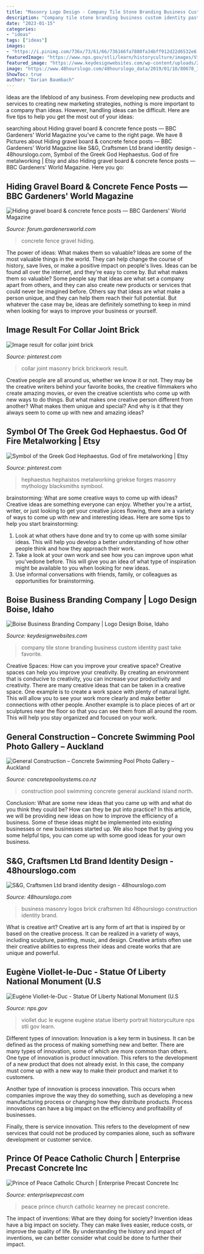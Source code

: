 ```yaml
---
title: "Masonry Logo Design - Company Tile Stone Branding Business Custom Identity Past Take Favorite"
description: "Company tile stone branding business custom identity past take favorite"
date: "2023-01-15"
categories:
- "ideas"
tags: ["ideas"]
images:
- "https://i.pinimg.com/736x/73/61/66/736166fa7880fa34bff912d22d6532e6.jpg"
featuredImage: "https://www.nps.gov/stli/learn/historyculture/images/Viollet-le-Duc-1_2.jpg?maxwidth=650&amp;autorotate=false"
featured_image: "https://www.keydesignwebsites.com/wp-content/uploads/2016/08/Powers-Tile-Logo-Design.jpg"
image: "https://www.48hourslogo.com/48hourslogo_data/2019/01/10/80678_1547090809.jpg"
ShowToc: true
author: "Darian Baumbach"
---
```



Ideas are the lifeblood of any business. From developing new products and services to creating new marketing strategies, nothing is more important to a company than ideas. However, handling ideas can be difficult. Here are five tips to help you get the most out of your ideas:

	

		
searching about Hiding gravel board &amp; concrete fence posts — BBC Gardeners&#039; World Magazine you've came to the right page. We have 8 Pictures about Hiding gravel board &amp; concrete fence posts — BBC Gardeners&#039; World Magazine like S&amp;G, Craftsmen Ltd brand identity design - 48hourslogo.com, Symbol of the Greek God Hephaestus. God of fire metalworking | Etsy and also Hiding gravel board &amp; concrete fence posts — BBC Gardeners&#039; World Magazine. Here you go:
		
    
## Hiding Gravel Board &amp; Concrete Fence Posts — BBC Gardeners&#039; World Magazine

<img loading=lazy src="https://us.v-cdn.net/6030279/uploads/editor/1j/9c0pjmdo7d3d.jpeg" onerror="this.onerror=null;this.src='https://tse4.mm.bing.net/th?id=OIP.XvOXRgM85QlAocSaRJRORQHaJ4&amp;pid=15.1';" alt="Hiding gravel board &amp; concrete fence posts — BBC Gardeners&#039; World Magazine">

_Source: forum.gardenersworld.com_

>concrete fence gravel hiding. 

	

The power of ideas: What makes them so valuable?
Ideas are some of the most valuable things in the world. They can help change the course of history, save lives, or make a positive impact on people's lives. Ideas can be found all over the internet, and they're easy to come by. But what makes them so valuable? Some people say that ideas are what set a company apart from others, and they can also create new products or services that could never be imagined before. Others say that ideas are what make a person unique, and they can help them reach their full potential. But whatever the case may be, ideas are definitely something to keep in mind when looking for ways to improve your business or yourself.

    
## Image Result For Collar Joint Brick

<img loading=lazy src="https://i.pinimg.com/originals/3a/dc/8c/3adc8c7103d672668b61dc5c52398b66.jpg" onerror="this.onerror=null;this.src='https://tse4.mm.bing.net/th?id=OIP.VAURtfDKDnGK92SHBmATEQHaFj&amp;pid=15.1';" alt="Image result for collar joint brick">

_Source: pinterest.com_

>collar joint masonry brick brickwork result. 

	

Creative people are all around us, whether we know it or not. They may be the creative writers behind your favorite books, the creative filmmakers who create amazing movies, or even the creative scientists who come up with new ways to do things. But what makes one creative person different from another? What makes them unique and special? And why is it that they always seem to come up with new and amazing ideas?

    
## Symbol Of The Greek God Hephaestus. God Of Fire Metalworking | Etsy

<img loading=lazy src="https://i.pinimg.com/736x/73/61/66/736166fa7880fa34bff912d22d6532e6.jpg" onerror="this.onerror=null;this.src='https://tse3.mm.bing.net/th?id=OIP.DmSd0HTlpvaDHypglz9MGQHaHa&amp;pid=15.1';" alt="Symbol of the Greek God Hephaestus. God of fire metalworking | Etsy">

_Source: pinterest.com_

>hephaestus hephaistos metalworking griekse forges masonry mythology blacksmiths symbool. 

	

brainstorming: What are some creative ways to come up with ideas?
Creative ideas are something everyone can enjoy. Whether you're a artist, writer, or just looking to get your creative juices flowing, there are a variety of ways to come up with new and interesting ideas. Here are some tips to help you start brainstorming: 
1. Look at what others have done and try to come up with some similar ideas. This will help you develop a better understanding of how other people think and how they approach their work. 
2. Take a look at your own work and see how you can improve upon what you'vedone before. This will give you an idea of what type of inspiration might be available to you when looking for new ideas. 
3. Use informal conversations with friends, family, or colleagues as opportunities for brainstorming.

    
## Boise Business Branding Company | Logo Design Boise, Idaho

<img loading=lazy src="https://www.keydesignwebsites.com/wp-content/uploads/2016/08/Powers-Tile-Logo-Design.jpg" onerror="this.onerror=null;this.src='https://tse2.mm.bing.net/th?id=OIP.ChXkhZxLDXBtUWrqZ847XwHaE8&amp;pid=15.1';" alt="Boise Business Branding Company | Logo Design Boise, Idaho">

_Source: keydesignwebsites.com_

>company tile stone branding business custom identity past take favorite. 

	

Creative Spaces: How can you improve your creative space?
Creative spaces can help you improve your creativity. By creating an environment that is conducive to creativity, you can increase your productivity and creativity. There are many creative ideas that can be taken in a creative space. One example is to create a work space with plenty of natural light. This will allow you to see your work more clearly and make better connections with other people. Another example is to place pieces of art or sculptures near the floor so that you can see them from all around the room. This will help you stay organized and focused on your work.

    
## General Construction – Concrete Swimming Pool Photo Gallery – Auckland

<img loading=lazy src="https://concretepoolsystems.co.nz/wp-content/uploads/2014/05/concrete-swimming-pool-construction-001-772x1030.jpg" onerror="this.onerror=null;this.src='https://tse2.mm.bing.net/th?id=OIP.RTq48m5aYpiX6im3HgJE9AHaJ4&amp;pid=15.1';" alt="General Construction – Concrete Swimming Pool Photo Gallery – Auckland">

_Source: concretepoolsystems.co.nz_

>construction pool swimming concrete general auckland island north. 

	

Conclusion: What are some new ideas that you came up with and what do you think they could be? How can they be put into practice?
In this article, we will be providing new ideas on how to improve the efficiency of a business. Some of these ideas might be implemented into existing businesses or new businesses started up. We also hope that by giving you some helpful tips, you can come up with some good ideas for your own business.

    
## S&amp;G, Craftsmen Ltd Brand Identity Design - 48hourslogo.com

<img loading=lazy src="https://www.48hourslogo.com/48hourslogo_data/2019/01/10/80678_1547090809.jpg" onerror="this.onerror=null;this.src='https://tse2.mm.bing.net/th?id=OIP.B_BlbxKcjUuPehF5AgAUbgAAAA&amp;pid=15.1';" alt="S&amp;G, Craftsmen Ltd brand identity design - 48hourslogo.com">

_Source: 48hourslogo.com_

>business masonry logos brick craftsmen ltd 48hourslogo construction identity brand. 

	

What is creative art?
Creative art is any form of art that is inspired by or based on the creative process. It can be realized in a variety of ways, including sculpture, painting, music, and design. Creative artists often use their creative abilities to express their ideas and create works that are unique and powerful.

    
## Eugène Viollet-le-Duc - Statue Of Liberty National Monument (U.S

<img loading=lazy src="https://www.nps.gov/stli/learn/historyculture/images/Viollet-le-Duc-1_2.jpg?maxwidth=650&amp;autorotate=false" onerror="this.onerror=null;this.src='https://tse2.mm.bing.net/th?id=OIP.z1AhgkgmnHPPsWgsZTMgWgAAAA&amp;pid=15.1';" alt="Eugène Viollet-le-Duc - Statue Of Liberty National Monument (U.S">

_Source: nps.gov_

>viollet duc le eugene eugène statue liberty portrait historyculture nps stli gov learn. 

	

Different types of innovation:
Innovation is a key term in business. It can be defined as the process of making something new and better. There are many types of innovation, some of which are more common than others. 
One type of innovation is product innovation. This refers to the development of a new product that does not already exist. In this case, the company must come up with a new way to make their product and market it to customers. 

Another type of innovation is process innovation. This occurs when companies improve the way they do something, such as developing a new manufacturing process or changing how they distribute products. Process innovations can have a big impact on the efficiency and profitability of businesses. 

Finally, there is service innovation. This refers to the development of new services that could not be produced by companies alone, such as software development or customer service.

    
## Prince Of Peace Catholic Church | Enterprise Precast Concrete Inc

<img loading=lazy src="http://www.enterpriseprecast.com/images/gallery/original/Image1.jpg" onerror="this.onerror=null;this.src='https://tse1.mm.bing.net/th?id=OIP.ZMyph9bMIWuwpiZ7_0J7kQHaE8&amp;pid=15.1';" alt="Prince of Peace Catholic Church | Enterprise Precast Concrete Inc">

_Source: enterpriseprecast.com_

>peace prince church catholic kearney ne precast concrete. 

	

The impact of inventions: What are they doing for society?
Invention ideas have a big impact on society. They can make lives easier, reduce costs, or improve the quality of life. By understanding the history and impact of inventions, we can better consider what could be done to further their impact.

